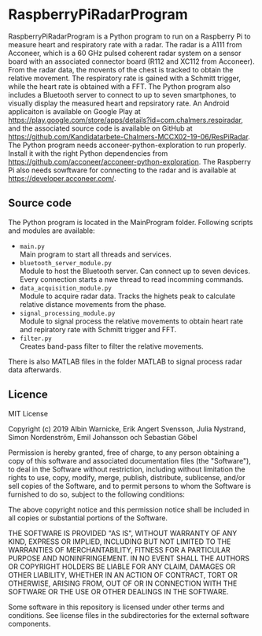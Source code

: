 # RaspberryPiRadarProgram
RaspberryPiRadarProgram is a Python program to run on a Raspberry Pi to measure heart and respiratory rate with a radar. 
The radar is a A111 from Acconeer, which is a 60 GHz pulsed coherent radar system on a sensor board with an associated connector board 
(R112 and XC112 from Acconeer).
From the radar data, the movents of the chest is tracked to obtain the relative movement. 
The respiratory rate is gained with a Schmitt trigger, while the heart rate is obtained with a FFT.
The Python program also includes a Bluetooth server to connect to up to seven smartphones, 
to visually display the measured heart and repsiratory rate. 
An Android applicaiton is available on Google Play at https://play.google.com/store/apps/details?id=com.chalmers.respiradar, 
and the associated source code is available on GitHub at https://github.com/Kandidatarbete-Chalmers-MCCX02-19-06/ResPiRadar.
The Python program needs acconeer-python-exploration to run properly. Install it with the right Python dependencies from https://github.com/acconeer/acconeer-python-exploration. The Raspberry Pi also needs sowftware for connecting to the radar and is available at https://developer.acconeer.com/.

## Source code
The Python program is located in the MainProgram folder. 
Following scripts and modules are available:
- `main.py`\
  Main program to start all threads and services.
- `bluetooth_server_module.py`\
  Module to host the Bluetooth server. Can connect up to seven devices. Every connection starts a nwe thread to read incomming commands.
- `data_acquisition_module.py`\
  Module to acquire radar data. Tracks the highets peak to calculate relative distance movements from the phase.
- `signal_processing_module.py`\
  Module to signal process the relative movements to obtain heart rate and repiratory rate with Schmitt trigger and FFT.
- `filter.py`\
  Creates band-pass filter to filter the relative movements.
  
There is also MATLAB files in the folder MATLAB to signal process radar data afterwards.

## Licence
MIT License

Copyright (c) 2019 Albin Warnicke, Erik Angert Svensson, Julia Nystrand, Simon Nordenström, Emil Johansson och Sebastian Göbel

Permission is hereby granted, free of charge, to any person obtaining a copy
of this software and associated documentation files (the "Software"), to deal
in the Software without restriction, including without limitation the rights
to use, copy, modify, merge, publish, distribute, sublicense, and/or sell
copies of the Software, and to permit persons to whom the Software is
furnished to do so, subject to the following conditions:

The above copyright notice and this permission notice shall be included in all
copies or substantial portions of the Software.

THE SOFTWARE IS PROVIDED "AS IS", WITHOUT WARRANTY OF ANY KIND, EXPRESS OR
IMPLIED, INCLUDING BUT NOT LIMITED TO THE WARRANTIES OF MERCHANTABILITY,
FITNESS FOR A PARTICULAR PURPOSE AND NONINFRINGEMENT. IN NO EVENT SHALL THE
AUTHORS OR COPYRIGHT HOLDERS BE LIABLE FOR ANY CLAIM, DAMAGES OR OTHER
LIABILITY, WHETHER IN AN ACTION OF CONTRACT, TORT OR OTHERWISE, ARISING FROM,
OUT OF OR IN CONNECTION WITH THE SOFTWARE OR THE USE OR OTHER DEALINGS IN THE
SOFTWARE.

Some software in this repository is licensed under other terms and conditions. 
See license files in the subdirectories for the external software components.
